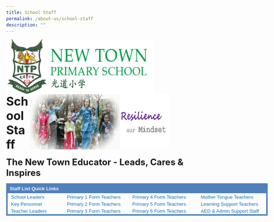 ```yaml
---
title: School Staff
permalink: /about-us/school-staff
description: ""
---
```

<img src="/images/logosub.png" style="width:400px;height:150px;margin-left:0px;" align = "left">

<img src="/images/Header%20GIF.gif" style="width:380px;height:150px;margin-right:60px;" align = "right">
<br><br><br><br><br><br>

**<font size=6>School Staff</font>**

**<font size=5>The New Town Educator - Leads, Cares & Inspires</font>**

<table class="MsoNormalTable" border="1" cellpadding="0" cellspacing="0" height="107" width="710" style="margin: 0px; outline: 0px; padding: 0px; border-collapse: collapse; border: medium none; width: 710px;"><tbody style="margin: 0px; outline: 0px; padding: 0px;"><tr style="margin: 0px; outline: 0px; padding: 0px;"><td width="153" style="margin: 0px; outline: 0px; padding: 0.75pt 0.75pt 0.75pt 1.4pt; width: 211px; border-style: solid none none solid; border-top-color: rgb(79, 129, 189); border-top-width: 3pt; border-left-color: rgb(79, 129, 189); border-left-width: 3pt; background: rgb(79, 129, 189);"><p class="MsoNormal" style="margin: 0px 0px 3pt; outline: 0px; padding: 0px; line-height: normal;"><font face="arial, sans-serif" size="2" style="margin: 0px; outline: 0px; padding: 0px;"><b style="margin: 0px; outline: 0px; padding: 0px;"><span style="margin: 0px; outline: 0px; padding: 0px; color: rgb(243, 243, 243);">&nbsp;Staff List Quick Links</span></b><span style="margin: 0px; outline: 0px; padding: 0px; color: rgb(127, 127, 127);"></span></font></p></td><td width="180" style="margin: 0px; outline: 0px; padding: 0.75pt 0.75pt 0.75pt 1.4pt; width: 243px; border-style: solid none none; border-top-color: rgb(79, 129, 189); border-top-width: 3pt; background: rgb(79, 129, 189);"><p class="MsoNormal" style="margin: 0px 0px 0.0001pt; outline: 0px; padding: 0px; line-height: normal;"><font face="arial, sans-serif" size="2" style="margin: 0px; outline: 0px; padding: 0px;"><span style="margin: 0px; outline: 0px; padding: 0px;">&nbsp;</span><span style="margin: 0px; outline: 0px; padding: 0px;"></span></font></p></td><td valign="top" width="189" style="margin: 0px; outline: 0px; padding: 0.75pt 0.75pt 0.75pt 1.4pt; width: 256px; border-style: solid none none; border-top-color: rgb(79, 129, 189); border-top-width: 3pt; background: rgb(79, 129, 189);"><p class="MsoNormal" style="margin: 0px 0px 0.0001pt; outline: 0px; padding: 0px; line-height: normal;"><font face="arial, sans-serif" size="2" style="margin: 0px; outline: 0px; padding: 0px;"><span style="margin: 0px; outline: 0px; padding: 0px;">&nbsp;</span><span style="margin: 0px; outline: 0px; padding: 0px;"></span></font></p></td><td valign="top" width="179" style="margin: 0px; outline: 0px; padding: 0.75pt 0.75pt 0.75pt 1.4pt; width: 246px; border-style: solid solid none none; border-top-color: rgb(79, 129, 189); border-top-width: 3pt; border-right-color: rgb(79, 129, 189); border-right-width: 3pt; background: rgb(79, 129, 189);"><p class="MsoNormal" style="margin: 0px 0px 0.0001pt; outline: 0px; padding: 0px; line-height: normal;"><font face="arial, sans-serif" size="2" style="margin: 0px; outline: 0px; padding: 0px;"><span style="margin: 0px; outline: 0px; padding: 0px;">&nbsp;</span><span style="margin: 0px; outline: 0px; padding: 0px;"></span></font></p></td></tr><tr style="margin: 0px; outline: 0px; padding: 0px;"><td width="153" style="margin: 0px; outline: 0px; padding: 0.75pt 0.75pt 0.75pt 1.4pt; width: 114.8pt; border-top: none; border-right: none; border-bottom: none; border-image: initial; border-left: 3pt solid rgb(79, 129, 189);"><p class="MsoNormal" style="margin: 0px 0px 0.0001pt; outline: 0px; padding: 0px; line-height: normal;"><font face="arial, sans-serif" size="2" style="margin: 0px; outline: 0px; padding: 0px;">&nbsp;<span>&nbsp;</span><a href="https://newtownpri.moe.edu.sg/about-us/school-staff#_ptoh_54336" target="" style="margin: 0px; outline: 0px; padding: 0px; color: rgb(24, 112, 182); text-decoration: none;"><span style="margin: 0px; outline: 0px; padding: 0px; text-decoration: none;">School Leaders</span></a></font></p></td><td width="180" style="margin: 0px; outline: 0px; padding: 0.75pt 0.75pt 0.75pt 1.4pt; width: 134.7pt; border: none;"><p class="MsoNormal" style="margin: 0px 0px 0.0001pt; outline: 0px; padding: 0px; line-height: normal;"><font face="arial, sans-serif" size="2" style="margin: 0px; outline: 0px; padding: 0px;"><a href="https://newtownpri.moe.edu.sg/about-us/school-staff#_ptoh_125518" target="" style="margin: 0px; outline: 0px; padding: 0px; color: rgb(24, 112, 182); text-decoration: none;"><span style="margin: 0px; outline: 0px; padding: 0px; text-decoration: none;">Primary 1 Form Teachers</span></a></font></p></td><td width="189" style="margin: 0px; outline: 0px; padding: 0.75pt 0.75pt 0.75pt 1.4pt; width: 5cm; border: none;"><p class="MsoNormal" style="margin: 0px 0px 0.0001pt; outline: 0px; padding: 0px; line-height: normal;"><font face="arial, sans-serif" size="2" style="margin: 0px; outline: 0px; padding: 0px;"><a href="https://newtownpri.moe.edu.sg/about-us/school-staff#_ptoh_125512" target="" style="margin: 0px; outline: 0px; padding: 0px; color: rgb(24, 112, 182); text-decoration: none;"><span style="margin: 0px; outline: 0px; padding: 0px; text-decoration: none;">Primary 4 Form Teachers</span></a></font></p></td><td width="179" style="margin: 0px; outline: 0px; padding: 0.75pt 0.75pt 0.75pt 1.4pt; width: 134.2pt; border-top: none; border-bottom: none; border-left: none; border-image: initial; border-right: 3pt solid rgb(79, 129, 189);"><p class="MsoNormal" style="margin: 0px 0px 0.0001pt; outline: 0px; padding: 0px; line-height: normal;"><span style="margin: 0px; outline: 0px; padding: 0px; text-decoration: none;"><font face="arial, sans-serif" size="2" color="#000000" style="margin: 0px; outline: 0px; padding: 0px;"><a href="https://newtownpri.moe.edu.sg/about-us/school-staff#_ptoh_54345" target="" style="margin: 0px; outline: 0px; padding: 0px; color: rgb(24, 112, 182); text-decoration: none;">Mother Tongue Teachers</a></font></span></p></td></tr><tr style="margin: 0px; outline: 0px; padding: 0px;"><td width="153" style="margin: 0px; outline: 0px; padding: 0.75pt 0.75pt 0.75pt 1.4pt; width: 114.8pt; border-top: none; border-right: none; border-bottom: none; border-image: initial; border-left: 3pt solid rgb(79, 129, 189);"><p class="MsoNormal" style="margin: 0px 0px 0.0001pt; outline: 0px; padding: 0px; line-height: normal;"><font face="arial, sans-serif" size="2" style="margin: 0px; outline: 0px; padding: 0px;">&nbsp;<span>&nbsp;</span><span style="margin: 0px; outline: 0px; padding: 0px; text-decoration: none;"><a href="https://newtownpri-moe-edu-sg-admin.cwp.sg/about-us/school-staff#_ptoh_87268" target="_blank" style="margin: 0px; outline: 0px; padding: 0px; color: rgb(24, 112, 182); text-decoration: none;">Key Personnel</a></span></font></p></td><td width="180" style="margin: 0px; outline: 0px; padding: 0.75pt 0.75pt 0.75pt 1.4pt; width: 134.7pt; border: none;"><p class="MsoNormal" style="margin: 0px 0px 0.0001pt; outline: 0px; padding: 0px; line-height: normal;"><font face="arial, sans-serif" size="2" style="margin: 0px; outline: 0px; padding: 0px;"><a href="https://newtownpri.moe.edu.sg/about-us/school-staff#_ptoh_125519" target="" style="margin: 0px; outline: 0px; padding: 0px; color: rgb(24, 112, 182); text-decoration: none;"><span style="margin: 0px; outline: 0px; padding: 0px; text-decoration: none;">Primary 2 Form Teachers</span></a></font></p></td><td width="189" style="margin: 0px; outline: 0px; padding: 0.75pt 0.75pt 0.75pt 1.4pt; width: 5cm; border: none;"><p class="MsoNormal" style="margin: 0px 0px 0.0001pt; outline: 0px; padding: 0px; line-height: normal;"><font face="arial, sans-serif" size="2" style="margin: 0px; outline: 0px; padding: 0px;"><a href="https://newtownpri.moe.edu.sg/about-us/school-staff#_ptoh_125515" target="" style="margin: 0px; outline: 0px; padding: 0px; color: rgb(24, 112, 182); text-decoration: none;"><span style="margin: 0px; outline: 0px; padding: 0px; text-decoration: none;">Primary 5 Form Teachers</span></a></font></p></td><td width="179" style="margin: 0px; outline: 0px; padding: 0.75pt 0.75pt 0.75pt 1.4pt; width: 134.2pt; border-top: none; border-bottom: none; border-left: none; border-image: initial; border-right: 3pt solid rgb(79, 129, 189);"><p class="MsoNormal" style="margin: 0px 0px 0.0001pt; outline: 0px; padding: 0px; line-height: normal;"><span style="margin: 0px; outline: 0px; padding: 0px; text-decoration: none;"><font face="arial, sans-serif" size="2" color="#000000" style="margin: 0px; outline: 0px; padding: 0px;"><a href="https://newtownpri.moe.edu.sg/about-us/school-staff#_ptoh_54346" target="" style="margin: 0px; outline: 0px; padding: 0px; color: rgb(24, 112, 182); text-decoration: none;">Learning Support Teachers</a></font></span></p></td></tr><tr style="margin: 0px; outline: 0px; padding: 0px;"><td width="153" style="margin: 0px; outline: 0px; padding: 0.75pt 0.75pt 0.75pt 1.4pt; width: 114.8pt; border-top: none; border-left: 3pt solid rgb(79, 129, 189); border-bottom: 3pt solid rgb(79, 129, 189); border-right: none;"><p class="MsoNormal" style="margin: 0px 0px 0.0001pt; outline: 0px; padding: 0px; line-height: normal;"><font face="arial, sans-serif" size="2" style="margin: 0px; outline: 0px; padding: 0px;"><span style="margin: 0px; outline: 0px; padding: 0px;">&nbsp;<span>&nbsp;</span></span><a href="https://newtownpri.moe.edu.sg/about-us/school-staff#_ptoh_125517" target="" style="margin: 0px; outline: 0px; padding: 0px; color: rgb(24, 112, 182); text-decoration: none;"><span style="margin: 0px; outline: 0px; padding: 0px; text-decoration: none;">Teacher Leaders</span></a></font></p></td><td width="180" style="margin: 0px; outline: 0px; padding: 0.75pt 0.75pt 0.75pt 1.4pt; width: 134.7pt; border-top: none; border-right: none; border-left: none; border-image: initial; border-bottom: 3pt solid rgb(79, 129, 189);"><p class="MsoNormal" style="margin: 0px 0px 0.0001pt; outline: 0px; padding: 0px; line-height: normal;"><font face="arial, sans-serif" size="2" style="margin: 0px; outline: 0px; padding: 0px;"><a href="https://newtownpri.moe.edu.sg/about-us/school-staff#_ptoh_125513" target="" style="margin: 0px; outline: 0px; padding: 0px; color: rgb(24, 112, 182); text-decoration: none;"><span style="margin: 0px; outline: 0px; padding: 0px; text-decoration: none;">Primary 3 Form Teachers</span></a></font></p></td><td width="189" style="margin: 0px; outline: 0px; padding: 0.75pt 0.75pt 0.75pt 1.4pt; width: 5cm; border-top: none; border-right: none; border-left: none; border-image: initial; border-bottom: 3pt solid rgb(79, 129, 189);"><p class="MsoNormal" style="margin: 0px 0px 0.0001pt; outline: 0px; padding: 0px; line-height: normal;"><font face="arial, sans-serif" size="2" style="margin: 0px; outline: 0px; padding: 0px;"><a href="https://newtownpri.moe.edu.sg/about-us/school-staff#_ptoh_125514" target="" style="margin: 0px; outline: 0px; padding: 0px; color: rgb(24, 112, 182); text-decoration: none;"><span style="margin: 0px; outline: 0px; padding: 0px; text-decoration: none;">Primary 6 Form Teachers</span></a></font></p></td><td width="179" style="margin: 0px; outline: 0px; padding: 0.75pt 0.75pt 0.75pt 1.4pt; width: 134.2pt; border-top: none; border-left: none; border-bottom: 3pt solid rgb(79, 129, 189); border-right: 3pt solid rgb(79, 129, 189);"><p class="MsoNormal" style="margin: 0px 0px 0.0001pt; outline: 0px; padding: 0px; line-height: normal;"><span style="margin: 0px; outline: 0px; padding: 0px; text-decoration: none;"><font face="arial, sans-serif" size="2" color="#000000" style="margin: 0px; outline: 0px; padding: 0px;"><a href="https://newtownpri.moe.edu.sg/about-us/school-staff#_ptoh_54333" target="" style="margin: 0px; outline: 0px; padding: 0px; color: rgb(24, 112, 182); text-decoration: none;">AED &amp; Admin Support Staff</a></font></span></p></td></tr></tbody></table>

